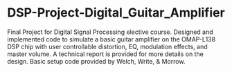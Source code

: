 # DSP-Project-Digital_Guitar_Amplifier
Final Project for Digital Signal Processing elective course. Designed and implemented code to simulate a basic guitar amplifier on the OMAP-L138 DSP chip with user controllable distortion, EQ, modulation effects, and master volume. A technical report is provided for more details on the design. Basic setup code provided by Welch, Write, &amp; Morrow. 
